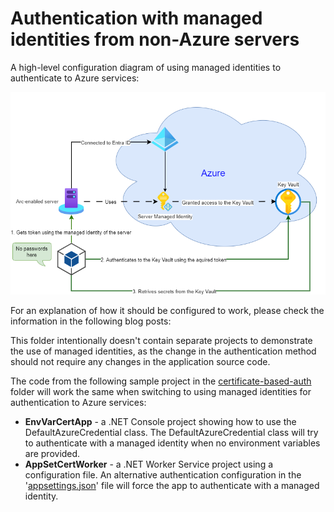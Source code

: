 # Authentication with managed identities from non-Azure servers

A high-level configuration diagram of using managed identities to authenticate to Azure services:

![Authentication with managed identities](./images/managed-identity-auth.png)

For an explanation of how it should be configured to work, please check the information in the following blog posts:

This folder intentionally doesn't contain separate projects to demonstrate the use of managed identities, as the change in the authentication method should not require any changes in the application source code.

The code from the following sample project in the [certificate-based-auth](./certificate-based-auth/) folder will work the same when switching to using managed identities for authentication to Azure services:

* **EnvVarCertApp** - a .NET Console project showing how to use the DefaultAzureCredential class. The DefaultAzureCredential class will try to authenticate with a managed identity when no environment variables are provided.
* **AppSetCertWorker** - a .NET Worker Service project using a configuration file. An alternative authentication configuration in the '[appsettings.json](appsettings.json)' file will force the app to authenticate with a managed identity.
